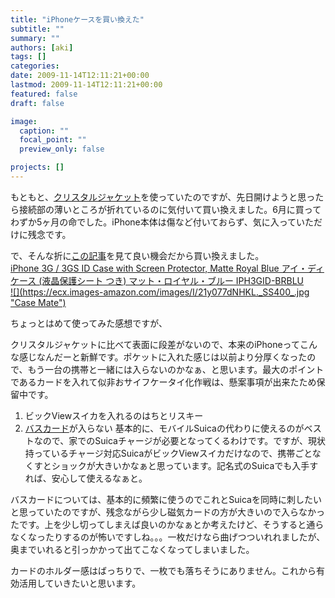 ```yaml
---
title: "iPhoneケースを買い換えた"
subtitle: ""
summary: ""
authors: [aki]
tags: []
categories: 
date: 2009-11-14T12:11:21+00:00
lastmod: 2009-11-14T12:11:21+00:00
featured: false
draft: false

image:
  caption: ""
  focal_point: ""
  preview_only: false

projects: []
---
```

もともと、[クリスタルジャケット](http://www.amazon.co.jp/gp/product/B001F70X2W/)を使っていたのですが、先日開けようと思ったら接続部の薄いところが折れているのに気付いて買い換えました。6月に買ってわずか5ヶ月の命でした。iPhone本体は傷など付いておらず、気に入っていただけに残念です。

で、そんな折に[この記事](http://www.appbank.net/2009/11/12/iphone-news/60764.php)を見て良い機会だから買い換えました。  
[iPhone 3G / 3GS ID Case with Screen Protector, Matte Royal Blue アイ・ディ ケース (液晶保護シート つき) マット・ロイヤル・ブルー IPH3GID-BRBLU](http://www.amazon.co.jp/gp/product/B002STWZU4/)  
[![](https://ecx.images-amazon.com/images/I/21y077dNHKL._SS400_.jpg &quot;Case Mate&quot;)](http://www.amazon.co.jp/gp/product/B002STWZU4/)

ちょっとはめて使ってみた感想ですが、

クリスタルジャケットに比べて表面に段差がないので、本来のiPhoneってこんな感じなんだーと新鮮です。ポケットに入れた感じは以前より分厚くなったので、もう一台の携帯と一緒には入らないのかなぁ、と思います。最大のポイントであるカードを入れて似非おサイフケータイ化作戦は、懸案事項が出来たため保留中です。

1. ビックViewスイカを入れるのはちとリスキー
2. [バスカード](http://ja.wikipedia.org/wiki/%E3%83%90%E3%82%B9%E5%85%B1%E9%80%9A%E3%82%AB%E3%83%BC%E3%83%89)が入らない
基本的に、モバイルSuicaの代わりに使えるのがベストなので、家でのSuicaチャージが必要となってくるわけです。ですが、現状持っているチャージ対応SuicaがビックViewスイカだけなので、携帯ごとなくすとショックが大きいかなぁと思っています。記名式のSuicaでも入手すれば、安心して使えるなぁと。

バスカードについては、基本的に頻繁に使うのでこれとSuicaを同時に刺したいと思っていたのですが、残念ながら少し磁気カードの方が大きいので入らなかったです。上を少し切ってしまえば良いのかなぁとか考えたけど、そうすると通らなくなったりするのが怖いですしね。。。一枚だけなら曲げつついれれましたが、奥までいれると引っかかって出てこなくなってしまいました。

カードのホルダー感はばっちりで、一枚でも落ちそうにありません。これから有効活用していきたいと思います。



